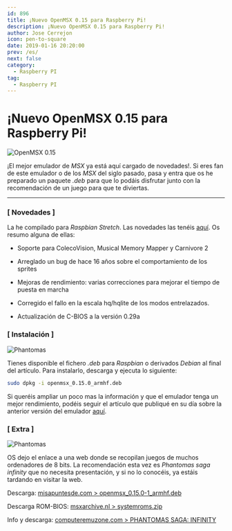 ```yaml
---
id: 896
title: ¡Nuevo OpenMSX 0.15 para Raspberry Pi!
description: ¡Nuevo OpenMSX 0.15 para Raspberry Pi!
author: Jose Cerrejon
icon: pen-to-square
date: 2019-01-16 20:20:00
prev: /es/
next: false
category:
  - Raspberry PI
tag:
  - Raspberry PI
---
```


# ¡Nuevo OpenMSX 0.15 para Raspberry Pi!

![OpenMSX 0.15](/images/2019/01/openmsx_015.jpg "OpenMSX 0.15")

¡El mejor emulador de *MSX* ya está aquí cargado de novedades!. Si eres fan de este emulador o de los *MSX* del siglo pasado, pasa y entra que os he preparado un paquete *.deb* para que lo podáis disfrutar junto con la recomendación de un juego para que te diviertas. 

- - -
###  [ Novedades ]

La he compilado para *Raspbian Stretch*. Las novedades las tenéis [aquí](https://raw.githubusercontent.com/openMSX/openMSX/RELEASE_0_15_0/doc/release-notes.txt). Os resumo alguna de ellas:

* Soporte para ColecoVision, Musical Memory Mapper y Carnivore 2

* Arreglado un bug de hace 16 años sobre el comportamiento de los sprites

* Mejoras de rendimiento: varias correcciones para mejorar el tiempo de puesta en marcha

* Corregido el fallo en la escala hq/hqlite de los modos entrelazados.

* Actualización de C-BIOS a la versión 0.29a

###  [ Instalación ]

![Phantomas](/images/2019/01/Infinity2.png)

Tienes disponible el fichero *.deb* para *Raspbian* o derivados *Debian* al final del artículo. Para instalarlo, descarga y ejecuta lo siguiente:

```bash
sudo dpkg -i openmsx_0.15.0_armhf.deb
```

Si queréis ampliar un poco mas la información y que el emulador tenga un mejor rendimiento, podéis seguir el artículo que publiqué en su día sobre la anterior versión del emulador [aquí](/post.php?id=843).

###  [ Extra ]

![Phantomas](/images/2019/01/Infinity.jpg)

OS dejo el enlace a una web donde se recopilan juegos de muchos ordenadores de 8 bits. La recomendación esta vez es *Phantomas saga infinity* que no necesita presentación, y si no lo conocéis, ya estáis tardando en visitar la web.

Descarga: [misapuntesde.com > openmsx_0.15.0-1_armhf.deb](/res/openmsx_0.15.0-1_armhf.deb)

Descarga ROM-BIOS: [msxarchive.nl > systemroms.zip](http://www.msxarchive.nl/pub/msx/emulator/openMSX/systemroms.zip)

Info y descarga: [computeremuzone.com > PHANTOMAS SAGA: INFINITY](http://computeremuzone.com/ficha.php?id=10&l=es)